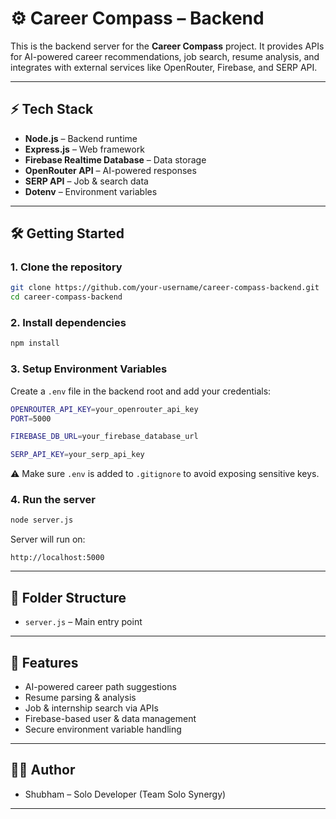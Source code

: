 # ⚙️ Career Compass – Backend

This is the backend server for the **Career Compass** project.
It provides APIs for AI-powered career recommendations, job search, resume analysis, and integrates with external services like OpenRouter, Firebase, and SERP API.

---

## ⚡ Tech Stack

* **Node.js** – Backend runtime
* **Express.js** – Web framework
* **Firebase Realtime Database** – Data storage
* **OpenRouter API** – AI-powered responses
* **SERP API** – Job & search data
* **Dotenv** – Environment variables

---

## 🛠 Getting Started

### 1. Clone the repository

```bash
git clone https://github.com/your-username/career-compass-backend.git
cd career-compass-backend
```

### 2. Install dependencies

```bash
npm install
```

### 3. Setup Environment Variables

Create a `.env` file in the backend root and add your credentials:

```bash
OPENROUTER_API_KEY=your_openrouter_api_key  
PORT=5000  

FIREBASE_DB_URL=your_firebase_database_url  

SERP_API_KEY=your_serp_api_key  
```

⚠️ Make sure `.env` is added to `.gitignore` to avoid exposing sensitive keys.

### 4. Run the server

```bash
node server.js
```

Server will run on:

```
http://localhost:5000
```

---

## 📂 Folder Structure

* `server.js` – Main entry point


---

## 🚀 Features

* AI-powered career path suggestions
* Resume parsing & analysis
* Job & internship search via APIs
* Firebase-based user & data management
* Secure environment variable handling

---

## 👨‍💻 Author

* Shubham – Solo Developer (Team Solo Synergy)

---
